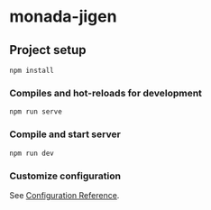 # monada-jigen

## Project setup
```
npm install
```

### Compiles and hot-reloads for development
```
npm run serve
```

### Compile and start server
```
npm run dev
```

### Customize configuration
See [Configuration Reference](https://cli.vuejs.org/config/).
